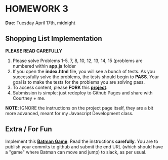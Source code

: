 # HOMEWORK 3
**Due**: Tuesday April 17th, midnight

## Shopping List Implementation
**PLEASE READ CAREFULLY**
1. Please solve Problems 1-5, 7, 8, 10, 12, 13, 14, 15 (problems are numbered within **app.js** folder
2. If you open the **index.html** file, you will see a bunch of tests. As you successfully solve the problems, the tests should begin to **PASS**. Your goal is to make the tests for the problems you are solving pass.
3. To access content, please **FORK** this **[project](https://github.com/FEWDMaterials/JSR_Shopping_List_Functions)**.
4. Submission is simple: just redeploy to Github Pages and share with Courtney + me.

**NOTE**: IGNORE the instructions on the project page itself, they are a bit more advanced, meant for my Javascript Development class.

## Extra / For Fun

Implement this **[Batman Game](https://fewdmaterials.github.io/BatmanGame/)**. Read the instructions **carefully**. You are to publish your commits to github and submit the end URL (which should have a "game" where Batman can move and jump) to slack, as per usual.

